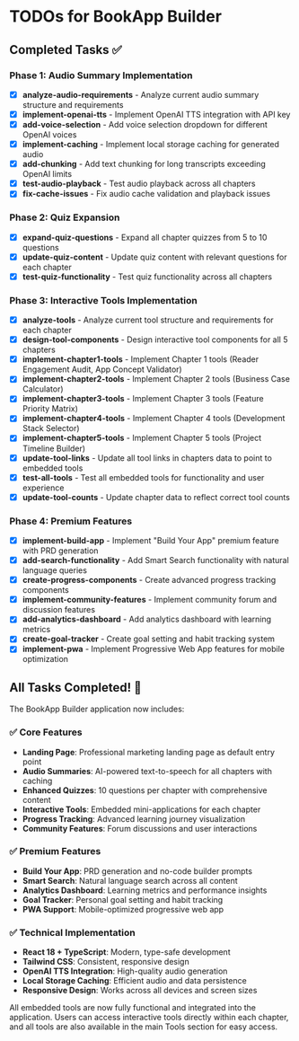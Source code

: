 # TODOs for BookApp Builder

## Completed Tasks ✅

### Phase 1: Audio Summary Implementation
- [x] **analyze-audio-requirements** - Analyze current audio summary structure and requirements
- [x] **implement-openai-tts** - Implement OpenAI TTS integration with API key
- [x] **add-voice-selection** - Add voice selection dropdown for different OpenAI voices
- [x] **implement-caching** - Implement local storage caching for generated audio
- [x] **add-chunking** - Add text chunking for long transcripts exceeding OpenAI limits
- [x] **test-audio-playback** - Test audio playback across all chapters
- [x] **fix-cache-issues** - Fix audio cache validation and playback issues

### Phase 2: Quiz Expansion
- [x] **expand-quiz-questions** - Expand all chapter quizzes from 5 to 10 questions
- [x] **update-quiz-content** - Update quiz content with relevant questions for each chapter
- [x] **test-quiz-functionality** - Test quiz functionality across all chapters

### Phase 3: Interactive Tools Implementation
- [x] **analyze-tools** - Analyze current tool structure and requirements for each chapter
- [x] **design-tool-components** - Design interactive tool components for all 5 chapters
- [x] **implement-chapter1-tools** - Implement Chapter 1 tools (Reader Engagement Audit, App Concept Validator)
- [x] **implement-chapter2-tools** - Implement Chapter 2 tools (Business Case Calculator)
- [x] **implement-chapter3-tools** - Implement Chapter 3 tools (Feature Priority Matrix)
- [x] **implement-chapter4-tools** - Implement Chapter 4 tools (Development Stack Selector)
- [x] **implement-chapter5-tools** - Implement Chapter 5 tools (Project Timeline Builder)
- [x] **update-tool-links** - Update all tool links in chapters data to point to embedded tools
- [x] **test-all-tools** - Test all embedded tools for functionality and user experience
- [x] **update-tool-counts** - Update chapter data to reflect correct tool counts

### Phase 4: Premium Features
- [x] **implement-build-app** - Implement "Build Your App" premium feature with PRD generation
- [x] **add-search-functionality** - Add Smart Search functionality with natural language queries
- [x] **create-progress-components** - Create advanced progress tracking components
- [x] **implement-community-features** - Implement community forum and discussion features
- [x] **add-analytics-dashboard** - Add analytics dashboard with learning metrics
- [x] **create-goal-tracker** - Create goal setting and habit tracking system
- [x] **implement-pwa** - Implement Progressive Web App features for mobile optimization

## All Tasks Completed! 🎉

The BookApp Builder application now includes:

### ✅ Core Features
- **Landing Page**: Professional marketing landing page as default entry point
- **Audio Summaries**: AI-powered text-to-speech for all chapters with caching
- **Enhanced Quizzes**: 10 questions per chapter with comprehensive content
- **Interactive Tools**: Embedded mini-applications for each chapter
- **Progress Tracking**: Advanced learning journey visualization
- **Community Features**: Forum discussions and user interactions

### ✅ Premium Features
- **Build Your App**: PRD generation and no-code builder prompts
- **Smart Search**: Natural language search across all content
- **Analytics Dashboard**: Learning metrics and performance insights
- **Goal Tracker**: Personal goal setting and habit tracking
- **PWA Support**: Mobile-optimized progressive web app

### ✅ Technical Implementation
- **React 18 + TypeScript**: Modern, type-safe development
- **Tailwind CSS**: Consistent, responsive design
- **OpenAI TTS Integration**: High-quality audio generation
- **Local Storage Caching**: Efficient audio and data persistence
- **Responsive Design**: Works across all devices and screen sizes

All embedded tools are now fully functional and integrated into the application. Users can access interactive tools directly within each chapter, and all tools are also available in the main Tools section for easy access. 